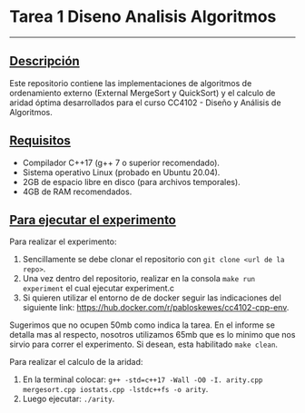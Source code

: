 # Tarea 1 Diseno Analisis Algoritmos
---
## <u>Descripción</u>
Este repositorio contiene las implementaciones de algoritmos de ordenamiento externo (External MergeSort y QuickSort) y el calculo de aridad óptima desarrollados para el curso CC4102 - Diseño y Análisis de Algoritmos.

## <u>Requisitos</u>
- Compilador C++17 (g++ 7 o superior recomendado).
- Sistema operativo Linux (probado en Ubuntu 20.04).
- 2GB de espacio libre en disco (para archivos temporales).
- 4GB de RAM recomendados.

## <u>Para ejecutar el experimento</u>
Para realizar el experimento:
1) Sencillamente se debe clonar el repositorio con `git clone <url de la repo>`.
2) Una vez dentro del repositorio, realizar en la consola `make run experiment` el cual ejecutar experiment.c
3) Si quieren utilizar el entorno de de docker seguir las indicaciones del siguiente link: https://hub.docker.com/r/pabloskewes/cc4102-cpp-env.

Sugerimos que no ocupen 50mb como indica la tarea. En el informe se detalla mas al respecto, nosotros utilizamos 65mb que es lo minimo que nos sirvio para correr el experimento.
Si desean, esta habilitado `make clean`.

Para realizar el calculo de la aridad:
1) En la terminal colocar:  `g++ -std=c++17 -Wall -O0 -I. arity.cpp mergesort.cpp iostats.cpp -lstdc++fs -o arity`.
2) Luego ejecutar: `./arity`.